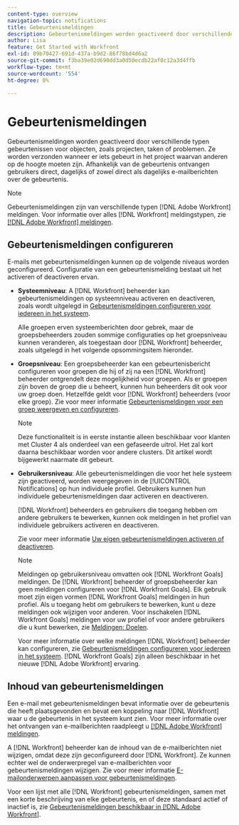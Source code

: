 ```yaml
---
content-type: overview
navigation-topic: notifications
title: Gebeurtenismeldingen
description: Gebeurtenismeldingen worden geactiveerd door verschillende typen gebeurtenissen voor objecten, zoals projecten, taken of problemen. Ze worden verzonden wanneer er iets gebeurt in het project waarvan anderen op de hoogte moeten zijn. Afhankelijk van de gebeurtenis ontvangen gebruikers direct, dagelijks of zowel direct als dagelijks e-mailberichten over de gebeurtenis.
author: Lisa
feature: Get Started with Workfront
exl-id: 09b70427-691d-437a-b9d2-86f78bd4d6a2
source-git-commit: f3ba39e02d690dd3a0d50ecdb22af0c12a3d4ffb
workflow-type: tm+mt
source-wordcount: '554'
ht-degree: 0%

---
```


# Gebeurtenismeldingen

Gebeurtenismeldingen worden geactiveerd door verschillende typen gebeurtenissen voor objecten, zoals projecten, taken of problemen. Ze worden verzonden wanneer er iets gebeurt in het project waarvan anderen op de hoogte moeten zijn. Afhankelijk van de gebeurtenis ontvangen gebruikers direct, dagelijks of zowel direct als dagelijks e-mailberichten over de gebeurtenis.

>[!NOTE]
>
>Gebeurtenismeldingen zijn van verschillende typen [!DNL Adobe Workfront] meldingen. Voor informatie over alles [!DNL Workfront] meldingstypen, zie [[!DNL Adobe Workfront] meldingen](../../workfront-basics/using-notifications/wf-notifications.md).

## Gebeurtenismeldingen configureren

E-mails met gebeurtenismeldingen kunnen op de volgende niveaus worden geconfigureerd. Configuratie van een gebeurtenismelding bestaat uit het activeren of deactiveren ervan.

* **Systeemniveau**: A [!DNL Workfront] beheerder kan gebeurtenismeldingen op systeemniveau activeren en deactiveren, zoals wordt uitgelegd in [Gebeurtenismeldingen configureren voor iedereen in het systeem](../../administration-and-setup/manage-workfront/emails/configure-event-notifications-for-everyone-in-the-system.md).

   Alle groepen erven systeemberichten door gebrek, maar de groepsbeheerders zouden sommige configuraties op het groepsniveau kunnen veranderen, als toegestaan door [!DNL Workfront] beheerder, zoals uitgelegd in het volgende opsommingsitem hieronder.

* **Groepsniveau**: Een groepsbeheerder kan een gebeurtenisbericht configureren voor groepen die hij of zij na een [!DNL Workfront] beheerder ontgrendelt deze mogelijkheid voor groepen. Als er groepen zijn boven de groep die u beheert, kunnen hun beheerders dit ook voor uw groep doen. Hetzelfde geldt voor [!DNL Workfront] beheerders (voor elke groep). Zie voor meer informatie [Gebeurtenismeldingen voor een groep weergeven en configureren](../../administration-and-setup/manage-groups/create-and-manage-groups/view-and-configure-event-notifications-group.md).

   >[!NOTE]
   >
   >Deze functionaliteit is in eerste instantie alleen beschikbaar voor klanten met Cluster 4 als onderdeel van een gefaseerde uitrol. Het zal kort daarna beschikbaar worden voor andere clusters. Dit artikel wordt bijgewerkt naarmate dit gebeurt.

* **Gebruikersniveau**: Alle gebeurtenismeldingen die voor het hele systeem zijn geactiveerd, worden weergegeven in de [!UICONTROL Notifications] op hun individuele profiel. Gebruikers kunnen hun individuele gebeurtenismeldingen daar activeren en deactiveren.

   [!DNL Workfront] beheerders en gebruikers die toegang hebben om andere gebruikers te bewerken, kunnen ook meldingen in het profiel van individuele gebruikers activeren en deactiveren.

   Zie voor meer informatie [Uw eigen gebeurtenismeldingen activeren of deactiveren](../../workfront-basics/using-notifications/activate-or-deactivate-your-own-event-notifications.md).

   >[!NOTE]
   >
   >Meldingen op gebruikersniveau omvatten ook [!DNL Workfront Goals] meldingen. De [!DNL Workfront] beheerder of groepsbeheerder kan geen meldingen configureren voor [!DNL Workfront Goals]. Elk gebruik moet zijn eigen vormen [!DNL Workfront Goals] meldingen in hun profiel. Als u toegang hebt om gebruikers te bewerken, kunt u deze meldingen ook wijzigen voor anderen. Voor inschakelen [!DNL Workfront Goals] meldingen voor uw profiel of voor andere gebruikers die u kunt bewerken, zie [Meldingen: Doelen](../../workfront-basics/using-notifications/notifications-goals.md).

   Voor meer informatie over welke meldingen [!DNL Workfront] beheerder kan configureren, zie [Gebeurtenismeldingen configureren voor iedereen in het systeem](../../administration-and-setup/manage-workfront/emails/configure-event-notifications-for-everyone-in-the-system.md). [!DNL Workfront Goals] zijn alleen beschikbaar in het nieuwe [!DNL Adobe Workfront] ervaring.

## Inhoud van gebeurtenismeldingen

Een e-mail met gebeurtenismeldingen bevat informatie over de gebeurtenis die heeft plaatsgevonden en bevat een koppeling naar [!DNL Workfront] waar u de gebeurtenis in het systeem kunt zien. Voor meer informatie over het ontvangen van e-mailberichten raadpleegt u [[!DNL Adobe Workfront] meldingen](../../workfront-basics/using-notifications/wf-notifications.md).

A [!DNL Workfront] beheerder kan de inhoud van de e-mailberichten niet wijzigen, omdat deze zijn geconfigureerd door [!DNL Workfront]. Ze kunnen echter wel de onderwerpregel van e-mailberichten voor gebeurtenismeldingen wijzigen. Zie voor meer informatie [E-mailonderwerpen aanpassen voor gebeurtenismeldingen](../../administration-and-setup/manage-workfront/emails/custom-email-subjects-event-notification.md).

Voor een lijst met alle [!DNL Workfront] gebeurtenismeldingen, samen met een korte beschrijving van elke gebeurtenis, en of deze standaard actief of inactief is, zie [Gebeurtenismeldingen beschikbaar in [!DNL Adobe Workfront]](../../administration-and-setup/manage-workfront/emails/event-notifications-available-in-wf.md).
